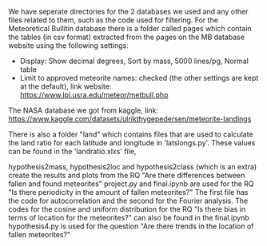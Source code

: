 We have seperate directories for the 2 databases we used and any other files related to them, such as the code used for filtering. For the Meteoretical Bullitin database there is a folder called pages which contain the tables (in csv format) extracted from the pages on the MB database website using the following settings:
- Display: Show decimal degrees, Sort by mass, 5000 lines/pg, Normal table
- Limit to approved meteorite names: checked
(the other settings are kept at the default), link website: https://www.lpi.usra.edu/meteor/metbull.php

The NASA database we got from kaggle, link: https://www.kaggle.com/datasets/ulrikthygepedersen/meteorite-landings 

There is also a folder "land" which contains files that are used to calculate the land ratio for each latitude and longitude in 'latslongs.py'. These values can be found in the 'landratio.xlxs' file, 

hypothesis2mass,  hypothesis2loc and hypothesis2class (which is an extra) create the results and plots from the RQ "Are there differences between fallen and found meteorites"
project.py and final.ipynb are used for the RQ "Is there periodicity in the amount of fallen meteorites?" The first file has the code for autocorrelation and the second for the Fourier analysis. The codes for the cosine and uniform distribution for the RQ "Is there bias in terms of location for the meteorites?" can also be found in the final.ipynb
hypothesis4.py is used for the question "Are there trends in the location of fallen meteorites?"
